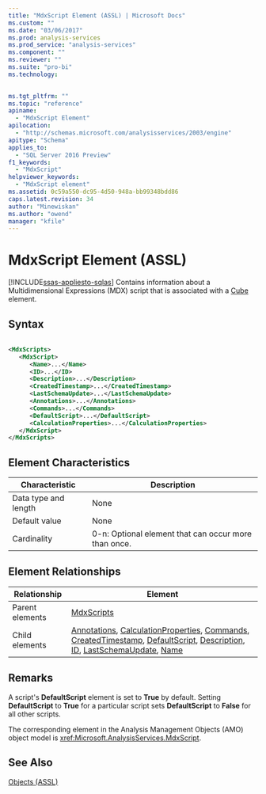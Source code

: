 ```yaml
---
title: "MdxScript Element (ASSL) | Microsoft Docs"
ms.custom: ""
ms.date: "03/06/2017"
ms.prod: analysis-services
ms.prod_service: "analysis-services"
ms.component: ""
ms.reviewer: ""
ms.suite: "pro-bi"
ms.technology: 
  

ms.tgt_pltfrm: ""
ms.topic: "reference"
apiname: 
  - "MdxScript Element"
apilocation: 
  - "http://schemas.microsoft.com/analysisservices/2003/engine"
apitype: "Schema"
applies_to: 
  - "SQL Server 2016 Preview"
f1_keywords: 
  - "MdxScript"
helpviewer_keywords: 
  - "MdxScript element"
ms.assetid: 0c59a550-dc95-4d50-948a-bb99348bdd86
caps.latest.revision: 34
author: "Minewiskan"
ms.author: "owend"
manager: "kfile"
---
```

# MdxScript Element (ASSL)
[!INCLUDE[ssas-appliesto-sqlas](../../../includes/ssas-appliesto-sqlas.md)]
  Contains information about a Multidimensional Expressions (MDX) script that is associated with a [Cube](../../../analysis-services/scripting/objects/cube-element-assl.md) element.  
  
## Syntax  
  
```xml  
  
<MdxScripts>  
   <MdxScript>  
      <Name>...</Name>  
      <ID>...</ID>  
      <Description>...</Description>  
      <CreatedTimestamp>...</CreatedTimestamp>  
      <LastSchemaUpdate>...</LastSchemaUpdate>  
      <Annotations>...</Annotations>  
      <Commands>...</Commands>  
      <DefaultScript>...</DefaultScript>  
      <CalculationProperties>...</CalculationProperties>  
   </MdxScript>  
</MdxScripts>  
```  
  
## Element Characteristics  
  
|Characteristic|Description|  
|--------------------|-----------------|  
|Data type and length|None|  
|Default value|None|  
|Cardinality|0-n: Optional element that can occur more than once.|  
  
## Element Relationships  
  
|Relationship|Element|  
|------------------|-------------|  
|Parent elements|[MdxScripts](../../../analysis-services/scripting/collections/mdxscripts-element-assl.md)|  
|Child elements|[Annotations](../../../analysis-services/scripting/collections/annotations-element-assl.md), [CalculationProperties](../../../analysis-services/scripting/collections/calculationproperties-element-assl.md), [Commands](../../../analysis-services/scripting/collections/commands-element-assl.md), [CreatedTimestamp](../../../analysis-services/scripting/properties/createdtimestamp-element-assl.md), [DefaultScript](../../../analysis-services/scripting/properties/defaultscript-element-assl.md), [Description](../../../analysis-services/scripting/properties/description-element-assl.md), [ID](../../../analysis-services/scripting/properties/id-element-assl.md), [LastSchemaUpdate](../../../analysis-services/scripting/properties/lastschemaupdate-element-assl.md), [Name](../../../analysis-services/scripting/properties/name-element-assl.md)|  
  
## Remarks  
 A script's **DefaultScript** element is set to **True** by default. Setting **DefaultScript** to **True** for a particular script sets **DefaultScript** to **False** for all other scripts.  
  
 The corresponding element in the Analysis Management Objects (AMO) object model is <xref:Microsoft.AnalysisServices.MdxScript>.  
  
## See Also  
 [Objects &#40;ASSL&#41;](../../../analysis-services/scripting/objects/objects-assl.md)  
  
  
